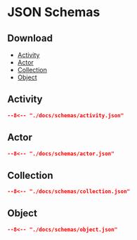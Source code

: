 # JSON Schemas

## Download

- [Activity](./schemas/activity.json)
- [Actor](./schemas/actor.json)
- [Collection](./schemas/collection.json)
- [Object](./schemas/object.json)

## Activity

```json
--8<-- "./docs/schemas/activity.json"
```

## Actor

```json
--8<-- "./docs/schemas/actor.json"
```

## Collection

```json
--8<-- "./docs/schemas/collection.json"
```

## Object

```json
--8<-- "./docs/schemas/object.json"
```